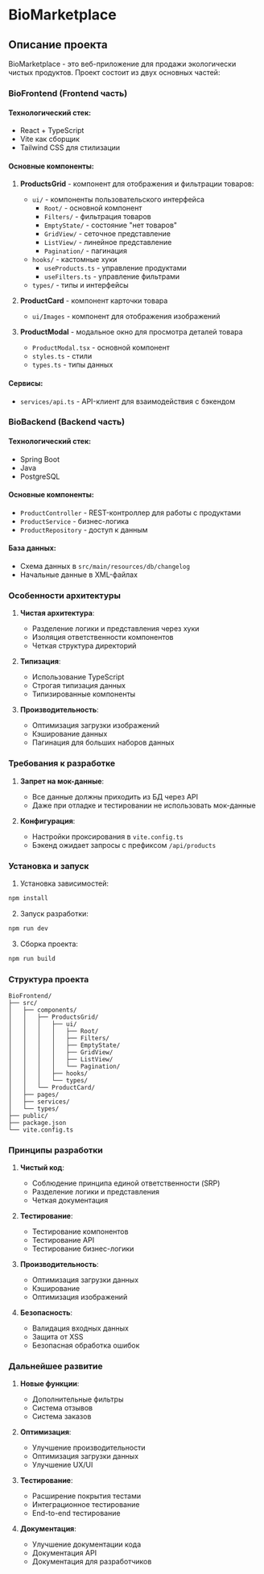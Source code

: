 # BioMarketplace

## Описание проекта

BioMarketplace - это веб-приложение для продажи экологически чистых продуктов. Проект состоит из двух основных частей:

### BioFrontend (Frontend часть)

#### Технологический стек:
- React + TypeScript
- Vite как сборщик
- Tailwind CSS для стилизации

#### Основные компоненты:

1. **ProductsGrid** - компонент для отображения и фильтрации товаров:
   - `ui/` - компоненты пользовательского интерфейса
     - `Root/` - основной компонент
     - `Filters/` - фильтрация товаров
     - `EmptyState/` - состояние "нет товаров"
     - `GridView/` - сеточное представление
     - `ListView/` - линейное представление
     - `Pagination/` - пагинация
   - `hooks/` - кастомные хуки
     - `useProducts.ts` - управление продуктами
     - `useFilters.ts` - управление фильтрами
   - `types/` - типы и интерфейсы

2. **ProductCard** - компонент карточки товара
   - `ui/Images` - компонент для отображения изображений

3. **ProductModal** - модальное окно для просмотра деталей товара
   - `ProductModal.tsx` - основной компонент
   - `styles.ts` - стили
   - `types.ts` - типы данных

#### Сервисы:
- `services/api.ts` - API-клиент для взаимодействия с бэкендом

### BioBackend (Backend часть)

#### Технологический стек:
- Spring Boot
- Java
- PostgreSQL

#### Основные компоненты:
- `ProductController` - REST-контроллер для работы с продуктами
- `ProductService` - бизнес-логика
- `ProductRepository` - доступ к данным

#### База данных:
- Схема данных в `src/main/resources/db/changelog`
- Начальные данные в XML-файлах

### Особенности архитектуры

1. **Чистая архитектура**:
   - Разделение логики и представления через хуки
   - Изоляция ответственности компонентов
   - Четкая структура директорий

2. **Типизация**:
   - Использование TypeScript
   - Строгая типизация данных
   - Типизированные компоненты

3. **Производительность**:
   - Оптимизация загрузки изображений
   - Кэширование данных
   - Пагинация для больших наборов данных

### Требования к разработке

1. **Запрет на мок-данные**:
   - Все данные должны приходить из БД через API
   - Даже при отладке и тестировании не использовать мок-данные

2. **Конфигурация**:
   - Настройки проксирования в `vite.config.ts`
   - Бэкенд ожидает запросы с префиксом `/api/products`

### Установка и запуск

1. Установка зависимостей:
```bash
npm install
```

2. Запуск разработки:
```bash
npm run dev
```

3. Сборка проекта:
```bash
npm run build
```

### Структура проекта

```
BioFrontend/
├── src/
│   ├── components/
│   │   ├── ProductsGrid/
│   │   │   ├── ui/
│   │   │   │   ├── Root/
│   │   │   │   ├── Filters/
│   │   │   │   ├── EmptyState/
│   │   │   │   ├── GridView/
│   │   │   │   ├── ListView/
│   │   │   │   └── Pagination/
│   │   │   ├── hooks/
│   │   │   └── types/
│   │   └── ProductCard/
│   ├── pages/
│   ├── services/
│   └── types/
├── public/
├── package.json
└── vite.config.ts
```

### Принципы разработки

1. **Чистый код**:
   - Соблюдение принципа единой ответственности (SRP)
   - Разделение логики и представления
   - Четкая документация

2. **Тестирование**:
   - Тестирование компонентов
   - Тестирование API
   - Тестирование бизнес-логики

3. **Производительность**:
   - Оптимизация загрузки данных
   - Кэширование
   - Оптимизация изображений

4. **Безопасность**:
   - Валидация входных данных
   - Защита от XSS
   - Безопасная обработка ошибок

### Дальнейшее развитие

1. **Новые функции**:
   - Дополнительные фильтры
   - Система отзывов
   - Система заказов

2. **Оптимизация**:
   - Улучшение производительности
   - Оптимизация загрузки данных
   - Улучшение UX/UI

3. **Тестирование**:
   - Расширение покрытия тестами
   - Интеграционное тестирование
   - End-to-end тестирование

4. **Документация**:
   - Улучшение документации кода
   - Документация API
   - Документация для разработчиков